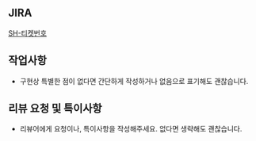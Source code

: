 ## JIRA
[SH-티켓번호](https://shoplworks.atlassian.net/browse/SH-티켓번호)

## 작업사항
- 구현상 특별한 점이 없다면 간단하게 작성하거나 없음으로 표기해도 괜찮습니다.

## 리뷰 요청 및 특이사항
- 리뷰어에게 요청이나, 특이사항을 작성해주세요. 없다면 생략해도 괜찮습니다.
